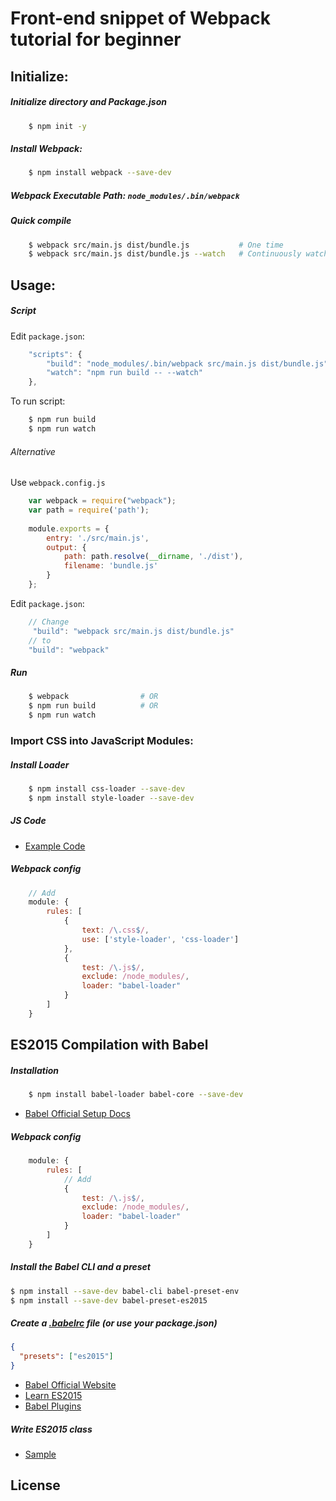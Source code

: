 # Front-end snippet of Webpack tutorial for beginner


## Initialize:

##### Initialize directory and Package.json
```sh
    $ npm init -y
```
##### Install Webpack:
```sh
    $ npm install webpack --save-dev
```
##### Webpack Executable Path: `node_modules/.bin/webpack`
    
##### Quick compile

```sh
    $ webpack src/main.js dist/bundle.js           # One time
    $ webpack src/main.js dist/bundle.js --watch   # Continuously watching
```



## Usage: 

##### Script

Edit `package.json`:
```js
    "scripts": {
        "build": "node_modules/.bin/webpack src/main.js dist/bundle.js",
        "watch": "npm run build -- --watch"
    },
```
To run script: 
```sh
    $ npm run build
    $ npm run watch
```
###### Alternative
Use `webpack.config.js`
```js
    var webpack = require("webpack");
    var path = require('path');
    
    module.exports = {
        entry: './src/main.js',
        output: {
            path: path.resolve(__dirname, './dist'),
            filename: 'bundle.js'
        }
    };
```
Edit `package.json`:
```js
    // Change
     "build": "webpack src/main.js dist/bundle.js"
    // to
    "build": "webpack"

```
##### Run

```sh
    $ webpack                # OR
    $ npm run build          # OR
    $ npm run watch
```
    


### Import CSS into JavaScript Modules:

##### Install Loader
```sh
    $ npm install css-loader --save-dev
    $ npm install style-loader --save-dev
```
##### JS Code
- [Example Code](./src/Css.js)

##### Webpack config
```js
    // Add
    module: {
        rules: [
            {
                text: /\.css$/,
                use: ['style-loader', 'css-loader']
            },
            { 
                test: /\.js$/, 
                exclude: /node_modules/, 
                loader: "babel-loader" 
            }
        ]
    }
```


## ES2015 Compilation with Babel
 
##### Installation 
```sh
    $ npm install babel-loader babel-core --save-dev
```
- [Babel Official Setup Docs](https://babeljs.io/docs/setup/)

##### Webpack config
```js
    module: {
        rules: [
            // Add
            { 
                test: /\.js$/, 
                exclude: /node_modules/, 
                loader: "babel-loader" 
            }
        ]
    }
```
##### Install the Babel CLI and a preset
```sh
$ npm install --save-dev babel-cli babel-preset-env
$ npm install --save-dev babel-preset-es2015
```
##### Create a [.babelrc](./.babelrc) file (or use your package.json)
```json
{
  "presets": ["es2015"]
}
```
- [Babel Official Website](https://babeljs.io/)
- [Learn ES2015](https://babeljs.io/learn-es2015/)
- [Babel Plugins](https://babeljs.io/docs/plugins/)

##### Write ES2015 class
- [Sample](./src/Es2015Class.js)


## License

